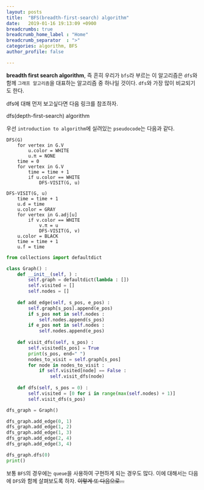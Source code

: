 ```yaml
---
layout: posts
title:  "BFS(breadth-first-search) algorithm"
date:   2019-01-16 19:13:09 +0900
breadcrumbs: true
breadcrumb_home_label : "Home"
breadcrumb_separator  : ">"
categories: algorithm, BFS
author_profile: false

---
```


**breadth first search algorithm**, 즉 흔히 우리가 `bfs`라 부르는 이 알고리즘은 `dfs`와 함께 `그래프 알고리즘`을 대표하는 알고리즘 중 하나일 것이다. `dfs`와 가장 많이 비교되기도 한다.

dfs에 대해 먼저 보고싶다면 다음 링크를 참조하자.

dfs(depth-first-search) algorithm



우선 `introduction to algorithm`에 실려있는 `pseudocode`는 다음과 같다.

```pseudocode
DFS(G)
    for vertex in G.V
        u.color = WHITE
        u.π = NONE
    time = 0
    for vertex in G.V
        time = time + 1
        if u.color == WHITE
            DFS-VISIT(G, u)
```

```pseudocode
DFS-VISIT(G, u)
    time = time + 1
    u.d = time
    u.color = GRAY
    for vertex in G.adj[u]
        if v.color == WHITE
            v.π = u
            DFS-VISIT(G, v)
    u.color = BLACK
    time = time + 1
    u.f = time
```



```Python
from collections import defaultdict

class Graph() :
    def __init__(self, ) :
        self.graph = defaultdict(lambda : [])
        self.visited = []
        self.nodes = []
    
    def add_edge(self, s_pos, e_pos) :
        self.graph[s_pos].append(e_pos)
        if s_pos not in self.nodes :
            self.nodes.append(s_pos)
        if e_pos not in self.nodes :
            self.nodes.append(e_pos)
    
    def visit_dfs(self, s_pos) :
        self.visited[s_pos] = True
        print(s_pos, end=" ")
        nodes_to_visit = self.graph[s_pos]
        for node in nodes_to_visit :
            if self.visited[node] == False :
                self.visit_dfs(node)
    
    def dfs(self, s_pos = 0) :
        self.visited = [0 for i in range(max(self.nodes) + 1)]
        self.visit_dfs(s_pos)
```

```Python
dfs_graph = Graph()

dfs_graph.add_edge(0, 1)
dfs_graph.add_edge(1, 2)
dfs_graph.add_edge(1, 3)
dfs_graph.add_edge(2, 4)
dfs_graph.add_edge(3, 4)

dfs_graph.dfs(0)
print()
```

보통 `BFS`의 경우에는 `queue`을 사용하여 구현하게 되는 경우도 많다. 이에 대해서는 다음에 `DFS`와 함께 살펴보도록 하자. ~~이렇게 또 다음으로...~~